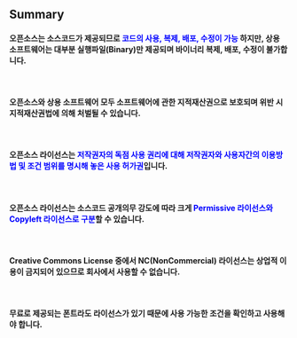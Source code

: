 <!--
Chapter 1. 저작권과 오픈소스 라이선스
7. Summary
-->

##  Summary
####  오픈소스는 소스코드가 제공되므로 <span style="color: blue">코드의 사용, 복제, 배포, 수정이 가능</span> 하지만, 상용 소프트웨어는 대부분 실행파일(Binary)만 제공되며 바이너리 복제, 배포, 수정이 불가합니다.
<br>

####  오픈소스와 상용 소프트웨어 모두 소프트웨어에 관한 지적재산권으로 보호되며 위반 시 지적재산권법에 의해 처벌될 수 있습니다.
<br>

####  오픈소스 라이선스는 <span style="color: blue">저작권자의 독점 사용 권리에 대해 저작권자와 사용자간의 이용방법 및 조건 범위를 명시해 놓은 사용 허가권</span>입니다.
<br>

####  오픈소스 라이선스는 소스코드 공개의무 강도에 따라 크게 <span style="color: blue">Permissive 라이선스와 Copyleft 라이선스로 구분</span>할 수 있습니다.
<br>

####  Creative Commons License 중에서 NC(NonCommercial) 라이선스는 상업적 이용이 금지되어 있으므로 회사에서 사용할 수 없습니다.
<br>

####  무료로 제공되는 폰트라도 라이선스가 있기 때문에 사용 가능한 조건을 확인하고 사용해야 합니다.
<br>
